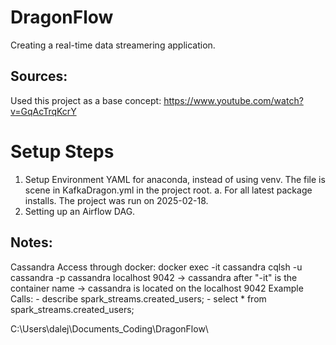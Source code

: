 # DragonFlow
Creating a real-time data streamering application.

## Sources:
Used this project as a base concept: https://www.youtube.com/watch?v=GqAcTrqKcrY

# Setup Steps
1. Setup Environment YAML for anaconda, instead of using venv. The file is scene in KafkaDragon.yml in the project root.
    a. For all latest package installs. The project was run on 2025-02-18.
2. Setting up an Airflow DAG.



## Notes:
Cassandra Access through docker:
    docker exec -it cassandra cqlsh -u cassandra -p cassandra localhost 9042
    -> cassandra after "-it" is the container name
    -> cassandra is located on the localhost 9042
    Example Calls:
        - describe spark_streams.created_users;
        - select * from spark_streams.created_users;

C:\Users\dalej\Documents\_Coding\DragonFlow\